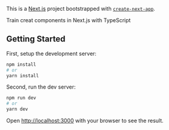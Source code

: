 This is a [Next.js](https://nextjs.org/) project bootstrapped with [`create-next-app`](https://github.com/vercel/next.js/tree/canary/packages/create-next-app).

Train creat components in Next.js with TypeScript

## Getting Started

First, setup the development server:

```bash
npm install
# or
yarn install
```
Second, run the dev server:

```bash
npm run dev
# or
yarn dev
```

Open [http://localhost:3000](http://localhost:3000) with your browser to see the result.


